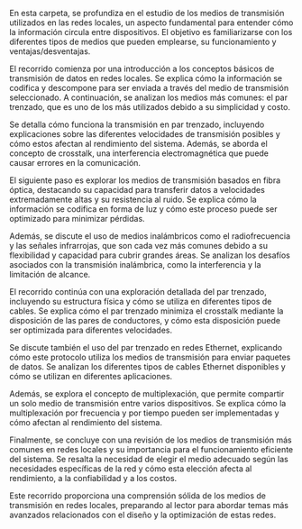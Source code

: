 En esta carpeta, se profundiza en el estudio de los medios de transmisión utilizados en las redes locales, un aspecto fundamental para entender cómo la información circula entre dispositivos. El objetivo es familiarizarse con los diferentes tipos de medios que pueden emplearse, su funcionamiento y ventajas/desventajas.

El recorrido comienza por una introducción a los conceptos básicos de transmisión de datos en redes locales. Se explica cómo la información se codifica y descompone para ser enviada a través del medio de transmisión seleccionado. A continuación, se analizan los medios más comunes: el par trenzado, que es uno de los más utilizados debido a su simplicidad y costo.

Se detalla cómo funciona la transmisión en par trenzado, incluyendo explicaciones sobre las diferentes velocidades de transmisión posibles y cómo estos afectan al rendimiento del sistema. Además, se aborda el concepto de crosstalk, una interferencia electromagnética que puede causar errores en la comunicación.

El siguiente paso es explorar los medios de transmisión basados en fibra óptica, destacando su capacidad para transferir datos a velocidades extremadamente altas y su resistencia al ruido. Se explica cómo la información se codifica en forma de luz y cómo este proceso puede ser optimizado para minimizar pérdidas.

Además, se discute el uso de medios inalámbricos como el radiofrecuencia y las señales infrarrojas, que son cada vez más comunes debido a su flexibilidad y capacidad para cubrir grandes áreas. Se analizan los desafíos asociados con la transmisión inalámbrica, como la interferencia y la limitación de alcance.

El recorrido continúa con una exploración detallada del par trenzado, incluyendo su estructura física y cómo se utiliza en diferentes tipos de cables. Se explica cómo el par trenzado minimiza el crosstalk mediante la disposición de las pares de conductores, y cómo esta disposición puede ser optimizada para diferentes velocidades.

Se discute también el uso del par trenzado en redes Ethernet, explicando cómo este protocolo utiliza los medios de transmisión para enviar paquetes de datos. Se analizan los diferentes tipos de cables Ethernet disponibles y cómo se utilizan en diferentes aplicaciones.

Además, se explora el concepto de multiplexación, que permite compartir un solo medio de transmisión entre varios dispositivos. Se explica cómo la multiplexación por frecuencia y por tiempo pueden ser implementadas y cómo afectan al rendimiento del sistema.

Finalmente, se concluye con una revisión de los medios de transmisión más comunes en redes locales y su importancia para el funcionamiento eficiente del sistema. Se resalta la necesidad de elegir el medio adecuado según las necesidades específicas de la red y cómo esta elección afecta al rendimiento, a la confiabilidad y a los costos.

Este recorrido proporciona una comprensión sólida de los medios de transmisión en redes locales, preparando al lector para abordar temas más avanzados relacionados con el diseño y la optimización de estas redes.
